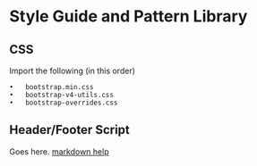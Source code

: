 # Style Guide and Pattern Library

## CSS
Import the following (in this order)

	•	bootstrap.min.css
	•	bootstrap-v4-utils.css
	•	bootstrap-overrides.css
  
  ## Header/Footer Script
  Goes here.
[markdown help](https://github.com/adam-p/markdown-here/wiki/Markdown-Cheatsheet)
